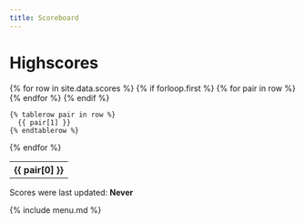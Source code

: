 ```yaml
---
title: Scoreboard
---
```


# Highscores

<table>
  {% for row in site.data.scores %}
    {% if forloop.first %}
    <tr>
      {% for pair in row %}
        <th>{{ pair[0] }}</th>
      {% endfor %}
    </tr>
    {% endif %}

    {% tablerow pair in row %}
      {{ pair[1] }}
    {% endtablerow %}
  {% endfor %}
</table>


Scores were last updated: **Never**

{% include menu.md %}
